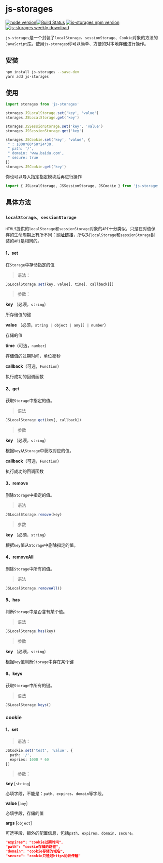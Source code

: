 # js-storages
[![node version](https://badgen.net/npm/node/next)]()[![Build Status](https://travis-ci.org/CCZX/js-storage.svg?branch=master)](https://travis-ci.org/CCZX/js-storage) [![js-storages npm version](https://badgen.net/npm/v/js-storages)](https://www.npmjs.com/package/js-storages) [![js-storages weekly download](https://badgen.net/npm/dw/js-storages)](https://www.npmjs.com/package/js-storages)

`js-storages`是一个封装了`localStorage`、`sessionStorage`、`Cookie`对象的方法的`JavaScript`库。使用`js-storages`你可以简单、方便的对本地存储进行操作。

## 安装

```bash
npm install js-storages --save-dev
yarn add js-storages
```

## 使用

```javascript
import storages from 'js-storages'

storages.JSLocalStorage.set('key', 'value')
storages.JSLocalStorage.get('key')

storages.JSSessionStorage.set('key', 'value')
storages.JSSessionStorage.get('key')

storages.JSCookie.set('key', 'value', {
 " : 1000*60*60*24*30,
 " path: '/',
 " domain: 'www.baidu.com',
 " secure: true
})
storages.JSCookie.get('key')
```

你也可以导入指定指定模块后再进行操作
```javascript
import { JSLocalStorage, JSSessionStorage, JSCookie } from 'js-storages'
```

## 具体方法

### `localStorage`、`sessionStorage`
`HTML5`提供的`localStorage`和`sessionStorage`对象的`API`十分类似，只是在对值保存的生命周期上有所不同：[网址链接](https://juejin.im/post/5a191c47f265da43111fe859)，所以对`localStorage`和`sessionStorage`封装的`API`是相同的。

#### 1、set

在`Storage`中存储指定的值

> 语法：

```ts
JSLocalStorage.set(key, value[, time[, callback]])
```

> 参数：

**key** （必须，`string`）

所存储值的键

**value** （必须，`string | object | any[] | number`）

存储的值

**time**（可选，`number`）

存储值的过期时间，单位毫秒

**callback**（可选，`Function`）

执行成功的回调函数

#### 2、get

获取`Storage`中指定的值。

> 语法

```javascript
JSLocalStorage.get(key[, callback])
```

> 参数

**key** （必须，`string`）

根据`key`从`Storage`中获取对应的值。

**callback**（可选，`Function`）

执行成功的回调函数

#### 3、remove

删除`Storage`中指定的值。

> 语法

```javascript
JSLocalStorage.remove(key)
```
> 参数

**key** （必须，`string`）

根据`key`值从`Storage`中删除指定的值。

#### 4、removeAll

删除`Storage`中所有的值。

> 语法

```javascript
JSLocalStorage.removeAll()
```
#### 5、has

判断`Storage`中是否含有某个值。

> 语法

```javascript
JSLocalStorage.has(key)
```
> 参数

**key** （必须，`string`）

根据`key`值判断`Storage`中存在某个键

#### 6、keys

获取`Storage`中所有的键。

> 语法

```javascript
JSLocalStorage.keys()
```

### cookie

#### 1、set

> 语法：

```ts
JSCookie.set('test', 'value', {
  path: '/',
  expries: 1000 * 60
})
```

> 参数：

**key** [`string`]

必填字段，不能是：`path`、`expires`、`domain`等字段。

**value** [`any`]

必填字段，存储的值

**args** [`object`]

可选字段，额外的配置信息，包括`path`、`expires`、`domain`、`secure`。
```json
"expires": "cookie过期时间",
"path": "cookie存储的路径",
"domain": "cookie存储的域名",
"secure": "cookie只通过https协议传输"
```
